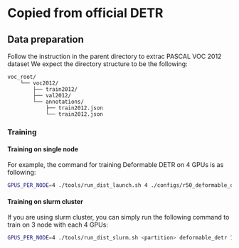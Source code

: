 # Copied from official DETR

## Data preparation

Follow the instruction in the parent directory to extrac PASCAL VOC 2012 dataset
We expect the directory structure to be the following:
```
voc_root/
    └── voc2012/
        ├── train2012/
        ├── val2012/
        └── annotations/
        	├── train2012.json
        	└── train2012.json
```

### Training

#### Training on single node

For example, the command for training Deformable DETR on 4 GPUs is as following:

```bash
GPUS_PER_NODE=4 ./tools/run_dist_launch.sh 4 ./configs/r50_deformable_detr_finetune.sh
```
#### Training on slurm cluster

If you are using slurm cluster, you can simply run the following command to train on 3 node with each 4 GPUs:

```bash
GPUS_PER_NODE=4 ./tools/run_dist_slurm.sh <partition> deformable_detr 12 configs/r50_deformable_detr_finetune.sh
```